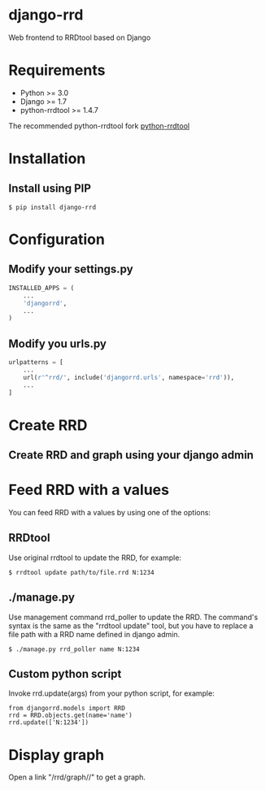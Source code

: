 django-rrd
==========

Web frontend to RRDtool based on Django

Requirements
============

* Python >= 3.0
* Django >= 1.7
* python-rrdtool >= 1.4.7

The recommended python-rrdtool fork [python-rrdtool](https://github.com/alertedsnake/python-rrdtool)


Installation
============

Install using PIP
-----------------

```
$ pip install django-rrd
```

Configuration
=============

Modify your settings.py
-----------------------

```python
INSTALLED_APPS = (
    ...
    'djangorrd',
    ...
)
```

Modify you urls.py
------------------

```python
urlpatterns = [
    ...
    url(r'^rrd/', include('djangorrd.urls', namespace='rrd')),
    ...
]
```

Create RRD
==========

Create RRD and graph using your django admin
--------------------------------------------

Feed RRD with a values
======================

You can feed RRD with a values by using one of the options:

RRDtool
-------

Use original rrdtool to update the RRD, for example:
```
$ rrdtool update path/to/file.rrd N:1234
```

./manage.py
-----------

Use management command rrd_poller to update the RRD.
The command's syntax is the same as the "rrdtool update" tool,
but you have to replace a file path with a RRD name defined in django admin.
```
$ ./manage.py rrd_poller name N:1234
```

Custom python script
--------------------

Invoke rrd.update(args) from your python script, for example:
```
from djangorrd.models import RRD
rrd = RRD.objects.get(name='name')
rrd.update(['N:1234'])
```

Display graph
=============

Open a link "/rrd/graph/<name>/" to get a graph.
